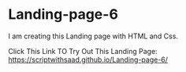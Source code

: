 # Landing-page-6
I am creating this Landing page with HTML and Css.

Click This Link TO Try Out This Landing Page:
https://scriptwithsaad.github.io/Landing-page-6/
